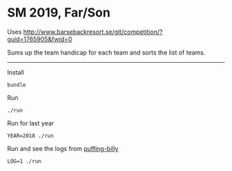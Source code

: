 # SM 2019, Far/Son

Uses http://www.barsebackresort.se/git/competition/?guid=1765905&fwid=0

Sums up the team handicap for each team and sorts the list of teams.

---

Install

    bundle

Run

    ./run

Run for last year

    YEAR=2018 ./run

Run and see the logs from [puffing-billy]

    LOG=1 ./run

[puffing-billy]: https://github.com/oesmith/puffing-billy
